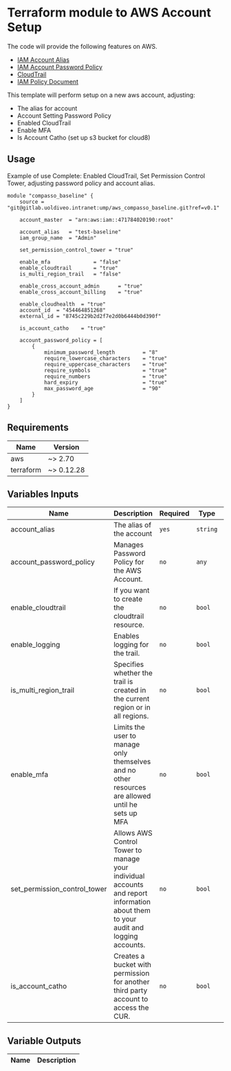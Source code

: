 # Terraform module to AWS Account Setup

The code will provide the following features on AWS.

* [IAM Account Alias](https://www.terraform.io/docs/providers/aws/r/iam_account_alias.html)
* [IAM Account Password Policy](https://www.terraform.io/docs/providers/aws/r/iam_account_password_policy.html)
* [CloudTrail](https://www.terraform.io/docs/providers/aws/r/cloudtrail.html)
* [IAM Policy Document](https://www.terraform.io/docs/providers/aws/d/iam_policy_document.html)


This template will perform setup on a new aws account, adjusting:

- The alias for account
- Account Setting Password Policy
- Enabled CloudTrail
- Enable MFA
- Is Account Catho (set up s3 bucket for cloud8)

## Usage
Example of use Complete: Enabled CloudTrail, Set Permission Control Tower, adjusting password policy and account alias.

```hcl
module "compasso_baseline" {
    source = "git@gitlab.uoldiveo.intranet:ump/aws_compasso_baseline.git?ref=v0.1"

    account_master  = "arn:aws:iam::471784020190:root"

    account_alias   = "test-baseline"
    iam_group_name  = "Admin"

    set_permission_control_tower = "true"

    enable_mfa              = "false"
    enable_cloudtrail       = "true"
    is_multi_region_trail   = "false"

    enable_cross_account_admin      = "true"
    enable_cross_account_billing    = "true"

    enable_cloudhealth  = "true"
    account_id  = "454464851268"
    external_id = "8745c229b2d2f7e2d0b6444b0d390f"

    is_account_catho    = "true"

    account_password_policy = [
        {
            minimum_password_length         = "8"
            require_lowercase_characters    = "true"
            require_uppercase_characters    = "true"
            require_symbols                 = "true"
            require_numbers                 = "true"
            hard_expiry                     = "true"
            max_password_age                = "90"
        }
    ]
}
```

## Requirements
| Name | Version |
| ---- | ------- |
| aws | ~> 2.70 |
| terraform | ~> 0.12.28 |

<!-- BEGINNING OF PRE-COMMIT-TERRAFORM DOCS HOOK -->
## Variables Inputs
| Name | Description | Required | Type | Default |
| ---- | ----------- | -------- | ---- | ------- |
| account_alias | The alias of the account | `yes` | `string` | ` ` |
| account_password_policy | Manages Password Policy for the AWS Account. | `no` | `any` | `[ ]` |
| enable_cloudtrail | If you want to create the cloudtrail resource. | `no` | `bool` | `true` |
| enable_logging | Enables logging for the trail. | `no` | `bool` | `true` |
| is_multi_region_trail | Specifies whether the trail is created in the current region or in all regions. | `no` | `bool` | `false` |
| enable_mfa | Limits the user to manage only themselves and no other resources are allowed until he sets up MFA | `no` | `bool` | `false` |
| set_permission_control_tower | Allows AWS Control Tower to manage your individual accounts and report information about them to your audit and logging accounts. | `no` | `bool` | `false` |
| is_account_catho | Creates a bucket with permission for another third party account to access the CUR. | `no` | `bool` | `false` |



## Variable Outputs
<!-- END OF PRE-COMMIT-TERRAFORM DOCS HOOK -->
| Name | Description |
| ---- | ----------- |

